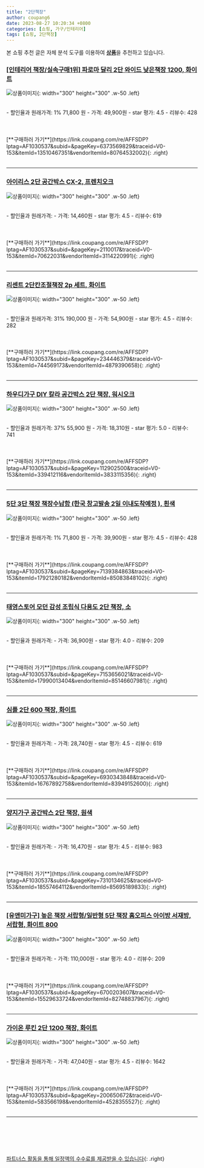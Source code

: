 ```yaml
---
title: "2단책장"
author: coupang6
date: 2023-08-27 10:20:34 +0800
categories: [쇼핑, 가구/인테리어]
tags: [쇼핑, 2단책장]
---
```


본 쇼핑 추천 글은 자체 분석 도구를 이용하여 [**상품**](https://link.coupang.com/a/bao1ui)을 추천하고 있습니다.

### [[인테리어 책장/실속구매1위] 파로마 달리 2단 와이드 낮은책장 1200, 화이트](https://link.coupang.com/re/AFFSDP?lptag=AF1030537&subid=&pageKey=6373569829&traceid=V0-153&itemId=13510467351&vendorItemId=80764532002)

![상품이미지](https://thumbnail9.coupangcdn.com/thumbnails/remote/230x230ex/image/vendor_inventory/1c53/07db1647ea42fde3e3d1a3f3d50f534178ec471ac119a953e5365c9169bc.jpg){: width="300" height="300" .w-50 .left}


<br>
- 할인율과 원래가격: 1%  71,800   원
- 가격: 49,900원
- star 평가: 4.5
- 리뷰수: 428
<br>
<br>
<br>
<br>
[**구매하러 가기**](https://link.coupang.com/re/AFFSDP?lptag=AF1030537&subid=&pageKey=6373569829&traceid=V0-153&itemId=13510467351&vendorItemId=80764532002){: .right}
<br>
<br>

---

### [아이리스 2단 공간박스 CX-2, 프렌치오크](https://link.coupang.com/re/AFFSDP?lptag=AF1030537&subid=&pageKey=2110017&traceid=V0-153&itemId=70622031&vendorItemId=3114220991)

![상품이미지](https://thumbnail9.coupangcdn.com/thumbnails/remote/230x230ex/image/retail/images/12659937092375597-dce8c4b9-e6aa-4735-b979-d12d197c6aa4.jpg){: width="300" height="300" .w-50 .left}


<br>
- 할인율과 원래가격: 
- 가격: 14,460원
- star 평가: 4.5
- 리뷰수: 619
<br>
<br>
<br>
<br>
[**구매하러 가기**](https://link.coupang.com/re/AFFSDP?lptag=AF1030537&subid=&pageKey=2110017&traceid=V0-153&itemId=70622031&vendorItemId=3114220991){: .right}
<br>
<br>

---

### [리센트 2단칸조절책장 2p 세트, 화이트](https://link.coupang.com/re/AFFSDP?lptag=AF1030537&subid=&pageKey=234446379&traceid=V0-153&itemId=744569173&vendorItemId=4879390658)

![상품이미지](https://thumbnail7.coupangcdn.com/thumbnails/remote/230x230ex/image/retail/images/493523771090241-6825a1b9-6400-4d9a-ae28-d9e23776bd36.jpg){: width="300" height="300" .w-50 .left}


<br>
- 할인율과 원래가격: 31%  190,000   원
- 가격: 54,900원
- star 평가: 4.5
- 리뷰수: 282
<br>
<br>
<br>
<br>
[**구매하러 가기**](https://link.coupang.com/re/AFFSDP?lptag=AF1030537&subid=&pageKey=234446379&traceid=V0-153&itemId=744569173&vendorItemId=4879390658){: .right}
<br>
<br>

---

### [하우디가구 DIY 칼라 공간박스 2단 책장, 워시오크](https://link.coupang.com/re/AFFSDP?lptag=AF1030537&subid=&pageKey=112902500&traceid=V0-153&itemId=339412116&vendorItemId=3833115356)

![상품이미지](https://thumbnail7.coupangcdn.com/thumbnails/remote/230x230ex/image/product/image/vendoritem/2019/07/10/3833115356/aa8a5428-cfef-4208-a215-046c11e3dc4a.jpg){: width="300" height="300" .w-50 .left}


<br>
- 할인율과 원래가격: 37%  55,900   원
- 가격: 18,310원
- star 평가: 5.0
- 리뷰수: 741
<br>
<br>
<br>
<br>
[**구매하러 가기**](https://link.coupang.com/re/AFFSDP?lptag=AF1030537&subid=&pageKey=112902500&traceid=V0-153&itemId=339412116&vendorItemId=3833115356){: .right}
<br>
<br>

---

### [5단 3단 책장 책장수납함 (한국 창고발송 2일 이내도착예정 ), 흰색](https://link.coupang.com/re/AFFSDP?lptag=AF1030537&subid=&pageKey=7139384863&traceid=V0-153&itemId=17921280182&vendorItemId=85083848102)

![상품이미지](https://thumbnail10.coupangcdn.com/thumbnails/remote/230x230ex/image/vendor_inventory/483b/a7ee8a1ec53d5afb126dd91290c6a5e1ee19da10b7dfdfa68e50afabcbd4.jpg){: width="300" height="300" .w-50 .left}


<br>
- 할인율과 원래가격: 1%  71,800   원
- 가격: 39,900원
- star 평가: 4.5
- 리뷰수: 428
<br>
<br>
<br>
<br>
[**구매하러 가기**](https://link.coupang.com/re/AFFSDP?lptag=AF1030537&subid=&pageKey=7139384863&traceid=V0-153&itemId=17921280182&vendorItemId=85083848102){: .right}
<br>
<br>

---

### [태영스토어 모던 감성 조립식 다용도 2단 책장, 소](https://link.coupang.com/re/AFFSDP?lptag=AF1030537&subid=&pageKey=7153656021&traceid=V0-153&itemId=17990013404&vendorItemId=85146607981)

![상품이미지](https://thumbnail8.coupangcdn.com/thumbnails/remote/230x230ex/image/vendor_inventory/b0d4/a72f32a94358ec1b435f268edc9d27bd74ca6fd899f61885ea464f111266.jpg){: width="300" height="300" .w-50 .left}


<br>
- 할인율과 원래가격: 
- 가격: 36,900원
- star 평가: 4.0
- 리뷰수: 209
<br>
<br>
<br>
<br>
[**구매하러 가기**](https://link.coupang.com/re/AFFSDP?lptag=AF1030537&subid=&pageKey=7153656021&traceid=V0-153&itemId=17990013404&vendorItemId=85146607981){: .right}
<br>
<br>

---

### [심플 2단 600 책장, 화이트](https://link.coupang.com/re/AFFSDP?lptag=AF1030537&subid=&pageKey=6930343848&traceid=V0-153&itemId=16767892758&vendorItemId=83949152600)

![상품이미지](https://thumbnail9.coupangcdn.com/thumbnails/remote/230x230ex/image/retail/images/2022/11/18/12/7/57b68976-5612-4c66-a81d-66c610e9c2fd.jpg){: width="300" height="300" .w-50 .left}


<br>
- 할인율과 원래가격: 
- 가격: 28,740원
- star 평가: 4.5
- 리뷰수: 619
<br>
<br>
<br>
<br>
[**구매하러 가기**](https://link.coupang.com/re/AFFSDP?lptag=AF1030537&subid=&pageKey=6930343848&traceid=V0-153&itemId=16767892758&vendorItemId=83949152600){: .right}
<br>
<br>

---

### [양지가구 공간박스 2단 책장, 원색](https://link.coupang.com/re/AFFSDP?lptag=AF1030537&subid=&pageKey=7310134625&traceid=V0-153&itemId=18557464112&vendorItemId=85695189833)

![상품이미지](https://thumbnail8.coupangcdn.com/thumbnails/remote/230x230ex/image/retail/images/2023/04/17/15/9/265f2c10-b02e-4341-a6f9-5369e245bf2d.jpg){: width="300" height="300" .w-50 .left}


<br>
- 할인율과 원래가격: 
- 가격: 16,470원
- star 평가: 4.5
- 리뷰수: 983
<br>
<br>
<br>
<br>
[**구매하러 가기**](https://link.coupang.com/re/AFFSDP?lptag=AF1030537&subid=&pageKey=7310134625&traceid=V0-153&itemId=18557464112&vendorItemId=85695189833){: .right}
<br>
<br>

---

### [[유앤미가구] 높은 책장 서랍형/일반형 5단 책장 홈오피스 아이방 서재방, 서랍형, 화이트 800](https://link.coupang.com/re/AFFSDP?lptag=AF1030537&subid=&pageKey=6700203607&traceid=V0-153&itemId=15529633724&vendorItemId=82748837967)

![상품이미지](https://thumbnail6.coupangcdn.com/thumbnails/remote/230x230ex/image/vendor_inventory/24dc/7341526056aca7999a5ed2f2ed6b0093c03828a528c6a53f1e4d9e6ba13a.jpg){: width="300" height="300" .w-50 .left}


<br>
- 할인율과 원래가격: 
- 가격: 110,000원
- star 평가: 4.0
- 리뷰수: 209
<br>
<br>
<br>
<br>
[**구매하러 가기**](https://link.coupang.com/re/AFFSDP?lptag=AF1030537&subid=&pageKey=6700203607&traceid=V0-153&itemId=15529633724&vendorItemId=82748837967){: .right}
<br>
<br>

---

### [가이온 루킨 2단 1200 책장, 화이트](https://link.coupang.com/re/AFFSDP?lptag=AF1030537&subid=&pageKey=200650672&traceid=V0-153&itemId=583566198&vendorItemId=4528355527)

![상품이미지](https://thumbnail7.coupangcdn.com/thumbnails/remote/230x230ex/image/vendor_inventory/images/2019/03/21/11/0/c7ce6421-cbe4-4dc4-8099-ea5cfeec0ad0.jpg){: width="300" height="300" .w-50 .left}


<br>
- 할인율과 원래가격: 
- 가격: 47,040원
- star 평가: 4.5
- 리뷰수: 1642
<br>
<br>
<br>
<br>
[**구매하러 가기**](https://link.coupang.com/re/AFFSDP?lptag=AF1030537&subid=&pageKey=200650672&traceid=V0-153&itemId=583566198&vendorItemId=4528355527){: .right}
<br>
<br>

---
<br><br><br><br><br> [파트너스 활동을 통해 일정액의 수수료를 제공받을 수 있습니다](https://link.coupang.com/a/bao1ui){: .right}